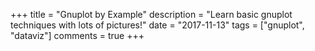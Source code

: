 +++
title       = "Gnuplot by Example"
description = "Learn basic gnuplot techniques with lots of pictures!"
date        = "2017-11-13"
tags        = ["gnuplot", "dataviz"]
comments    = true
+++
